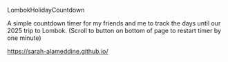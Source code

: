 LombokHolidayCountdown

A simple countdown timer for my friends and me to track the days until our 2025 trip to Lombok.
(Scroll to button on bottom of page to restart timer by one minute)

https://sarah-alameddine.github.io/
